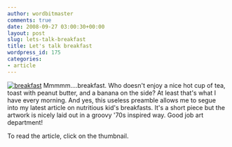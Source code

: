 ```yaml
---
author: wordbitmaster
comments: true
date: 2008-09-27 03:00:30+00:00
layout: post
slug: lets-talk-breakfast
title: Let's talk breakfast
wordpress_id: 175
categories:
- article
---
```


[![breakfast](http://wordbit.freehostia.com/wp-content/uploads/2008/09/breakfast.jpg)](http://wordbit.freehostia.com/scans/breakfast.html) Mmmmm....breakfast. Who doesn't enjoy a nice hot cup of tea, toast with peanut butter, and a banana on the side? At least that's what I have every morning. And yes, this useless preamble allows me to segue into my latest article on nutritious kid's breakfasts. It's a short piece but the artwork is nicely laid out in a groovy '70s inspired way. Good job art department!

To read the article, click on the thumbnail.
